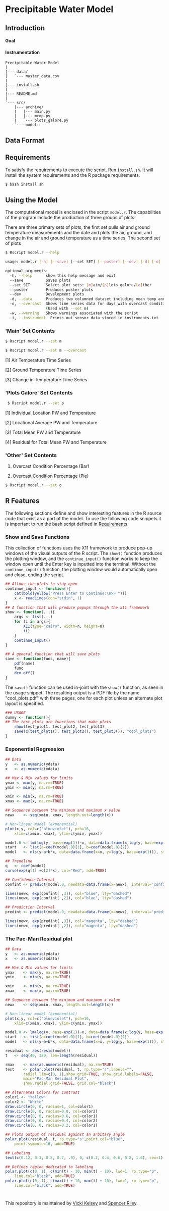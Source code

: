 # Precipitable Water Model
## Introduction
#### Goal
#### Instrumentation
```
Precipitable-Water-Model
|
|--- data/
|   `--- master_data.csv
|
|--- install.sh
|
|--- README.md
|
`--- src/
	|--- archive/
	|   |--- main.py
	|   |--- mrop.py
	|   `--- plots_galore.py
	`--- model.r
```
## Data Format

## Requirements
To satisfy the requirements to execute the script. Run ```install.sh```. 
It will install the system requirements and the R package 
requirements.

```bash
$ bash install.sh
```

## Using the Model

The computational model is enclosed in the script ``model.r``. 
The capabilities of the program include the production of three groups of 
plots: 

There are three primary sets of plots, the first set pulls 
air and ground temperature measurements and the date
and plots the air, ground, and change in the air and ground
temperature as a time series. The second set of plots 

```bash
$ Rscript model.r --help

usage: model.r [-h] [--save] [--set SET] [--poster] [--dev] [-d] [-o] [-w] [-i]

optional arguments:
  -h, --help      show this help message and exit
  --save          Saves plots
  --set SET       Select plot sets: [m]ain/[p]lots_galore/[o]ther
  --poster        Produces poster plots
  --dev           Development plots
  -d, --data      Produces two columned dataset including mean temp and PW
  -o, --overcast  Shows time series data for days with overcast condition
				  (Used with --set m)
  -w, --warning	  Shows warnings associated with the script
  -i, --instrument	Prints out sensor data stored in instruments.txt
```
### 'Main' Set Contents
```bash
$ Rscript model.r --set m
```
```bash
$ Rscript model.r --set m --overcast
```

[1] Air Temperature Time Series

[2] Ground Temperature Time Series

[3] Change in Temperature Time Series

### 'Plots Galore' Set Contents
```bash
 $ Rscript model.r --set p
```
[1] Individual Location PW and Temperature
 
[2] Locational Average PW and Temperature

[3] Total Mean PW and Temperature
 
[4] Residual for Total Mean PW and Temperature  

### 'Other' Set Contents
 1) Overcast Condition Percentage (Bar)
 
 2) Overcast Condition Percentage (Pie)
```bash
$ Rscript model.r --set o
```
## R Features
The following sections define and show interesting 
features in the R source code
that exist as a part of the model. To use the following 
code snippets it is important to run the bash script
defined in [Requirements](#precipitable-water-model-requirements). 
### Show and Save Functions
This collection of functions uses the X11 framework 
to produce pop-up windows of the visual outputs of
the R script. The ```show()``` function produces the 
plotting window, and the ```continue_input()``` function
works to keep the window open until the Enter key is
inputted into the terminal. Without the ```continue_input()```
function, the plotting window would automatically open and close, ending the 
script. 
```R
## Allows the plots to stay open
continue_input <- function(){
	cat(bold(yellow("Press Enter to Continue:\n>> ")))
	x <- readLines(con="stdin", 1)
}
## A function that will produce popups through the x11 framework
show <- function(...){
	args <- list(...)
	for (i in args){
		X11(type="cairo", width=n, height=n)
		i()
	}
	continue_input()
}

## A general function that will save plots
save <- function(func, name){
	pdf(name)
	func
	dev.off()
}
```
The ```save()``` function can be used in-joint with the ```show()```
function, as seen in the usage snippet. The resulting output
is a PDF file by the name "cool_plots.pdf" with three pages, one
for each plot unless an alternate plot layout is specified.
```R
### USAGE
dummy <- function(){
## The test_plots are functions that make plots
	show(test_plot1, test_plot2, test_plot3)
	save(c(test_plot1(), test_plot2(), test_plot3()), "cool_plots")
}
```
### Exponential Regression

```R
## Data
y 	<- as.numeric(ydata)
x 	<- as.numeric(xdata)

## Max & Min values for limits
ymax <- max(y, na.rm=TRUE)
ymin <- min(y, na.rm=TRUE)

xmin <- min(x, na.rm=TRUE)
xmax <- max(x, na.rm=TRUE)

## Sequence between the minimum and maximum x value
newx 	<- seq(xmin, xmax, length.out=length(x))

# Non-linear model (exponential)
plot(x,y, col=c("blueviolet"), pch=16,
	xlim=c(xmin, xmax), ylim=c(ymin, ymax))

model.0 <- lm(log(y, base=exp(1))~x, data=data.frame(x,log(y, base=exp(1))))
start 	<- list(a=coef(model.0)[1], b=coef(model.0)[2])
model 	<- nls(y~a+b*x, data=data.frame(x=x, y=log(y, base=exp(1))), start=start)

## Trendline
q 	<- coef(model)
curve(exp(q[1] +q[2]*x), col="Red", add=TRUE)

## Confidence Interval
confint <- predict(model.0, newdata=data.frame(x=newx), interval='confidence')

lines(newx, exp(confint[ ,3]), col="blue", lty="dashed")
lines(newx, exp(confint[ ,2]), col="blue", lty="dashed")

## Prediction Interval
predint <- predict(model.0, newdata=data.frame(x=newx), interval='prediction')

lines(newx, exp(predint[ ,3]), col="magenta", lty="dashed")
lines(newx, exp(predint[ ,2]), col="magenta", lty="dashed")
```
### The Pac-Man Residual plot
```R
## Data
y 	<- as.numeric(ydata)
x 	<- as.numeric(xdata)

## Max & Min values for limits
ymax    <- max(y, na.rm=TRUE)
ymin    <- min(y, na.rm=TRUE)

xmin    <- min(x, na.rm=TRUE)
xmax    <- max(x, na.rm=TRUE)

## Sequence between the minimum and maximum x value
newx 	<- seq(xmin, xmax, length.out=length(x))

# Non-linear model (exponential)
plot(x,y, col=c("blueviolet"), pch=16,
	xlim=c(xmin, xmax), ylim=c(ymin, ymax))

model.0 <- lm(log(y, base=exp(1))~x, data=data.frame(x,log(y, base=exp(1))))
start 	<- list(a=coef(model.0)[1], b=coef(model.0)[2])
model 	<- nls(y~a+b*x, data=data.frame(x=x, y=log(y, base=exp(1))), start=start)

residual <- abs(resid(model))
t 	<- seq(40, 320, len=length(residual))

rmax 	<- max(as.numeric(residual), na.rm=TRUE)
test    <- polar.plot(residual, t, rp.type="s",labels="",
		radial.lim=c(0, 1),show.grid=TRUE, show.grid.labels=FALSE,
		main="Pac-Man Residual Plot",
		show.radial.grid=FALSE, grid.col="black")

## Alternates Colors for contrast
color1 <- "Yellow"
color2 <- "White"
draw.circle(0, 0, radius=1, col=color1)
draw.circle(0, 0, radius=0.8, col=color2)
draw.circle(0, 0, radius=0.6, col=color1)
draw.circle(0, 0, radius=0.4, col=color2)
draw.circle(0, 0, radius=0.2, col=color1)

## Plots output of residual against an arbitary angle
polar.plot(residual, t, rp.type="s",point.col="blue",
	point.symbols=16, add=TRUE)

## Labeling 
text(c(0.12, 0.3, 0.5, 0.7, .9), 0, c(0.2, 0.4, 0.6, 0.8, 1.0), cex=1)

## Defines region dedicated to labeling
polar.plot(c(0, 1), c(min(t) - 10, min(t) - 10), lwd=1, rp.type="p",
	line.col="black", add=TRUE)
polar.plot(c(0, 1), c(max(t) + 10, max(t) + 10), lwd=1, rp.type="p",
	line.col="black", add=TRUE)
```
# 
This repository is maintained by [Vicki Kelsey](physicsgoddess.github.io) 
and [Spencer Riley](pharaohcola13.github.io). 